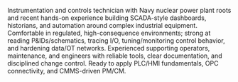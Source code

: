 
Instrumentation and controls technician with Navy nuclear power plant roots and recent hands-on experience building SCADA-style dashboards, historians, and automation around complex industrial equipment. Comfortable in regulated, high-consequence environments; strong at reading P&IDs/schematics, tracing I/O, tuning/monitoring control behavior, and hardening data/OT networks. Experienced supporting operators, maintenance, and engineers with reliable tools, clear documentation, and disciplined change control. Ready to apply PLC/HMI fundamentals, OPC connectivity, and CMMS-driven PM/CM.
